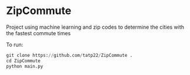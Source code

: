 # ZipCommute
Project using machine learning and zip codes to determine the cities with the fastest commute times

To run:
```python
git clone https://github.com/tatp22/ZipCommute .
cd ZipCommute
python main.py
```
